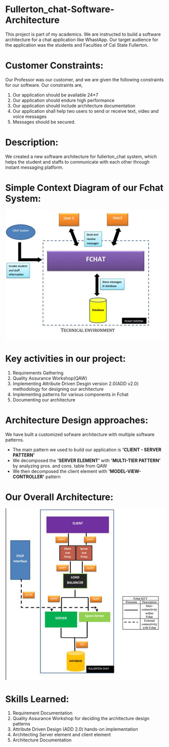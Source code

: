 # Fullerton_chat-Software-Architecture

This project is part of my academics. We are instructed to build a software architecture for a chat application like WhastApp. Our target audience for the application was the students and Faculties of Cal State Fullerton. 

# Customer Constraints:
Our Professor was our customer, and we are given the following constraints for our software. Our constraints are,
1. Our application should be available 24*7 
2. Our application should endure high performance
3. Our application should include architecture documentation
4. Our application shall help two users to send or receive text, video and voice messages
5. Messages should be secured. 

# Description:
We created a new software architecture for fullerton_chat system, which helps the student and staffs to communicate with each other through instant messaging platform.

# Simple Context Diagram of our Fchat System:
![Context Diagram](https://raw.githubusercontent.com/deepu2010/Fullerton_chat-Software-Architecture/master/Fchat%20context%20diagram.JPG)

# Key activities in our project:
1. Requirements Gathering
2. Quality Assurance Workshop(QAW)
3. Implementing Attribute Driven Desgin version 2.0(ADD v2.0) methodology for designing our architecture
4. Implementing patterns for various components in Fchat
5. Documenting our architecture

# Architecture Design approaches:

We have built a customized sofware architecture with multiple software patterns. 

- The main pattern we used to build our application is **'CLIENT - SERVER PATTERN'**
- We decomposed the **'SERVER ELEMENT'** with **'MULTI-TIER PATTERN'** by analyzing pros. and cons. table from QAW
- We then decomposed the client element with **'MODEL-VIEW-CONTROLLER'** pattern


# Our Overall Architecture:

![Fchat](https://raw.githubusercontent.com/deepu2010/Fullerton_chat-Software-Architecture/master/Server%20Side%20Architecture%20of%20Fchat.JPG)


# Skills Learned:

1. Requirement Documentation
2. Quality Assurance Workshop for deciding the architecture design patterns
3. Attribute Driven Design (ADD 2.0) hands-on implementation
4. Architecting Server element and client element
5. Architecture Documentation



